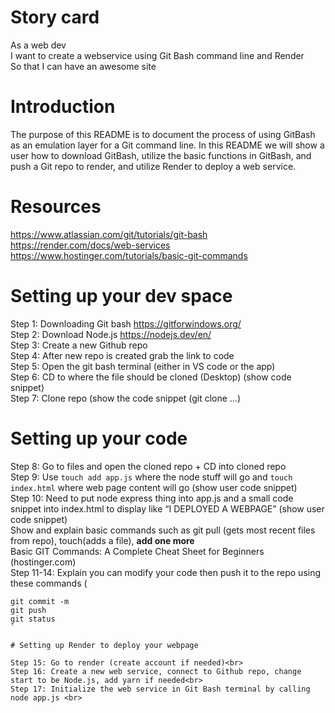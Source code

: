 # Story card  <br>

As a web dev <br>
I want to create a webservice using Git Bash command line and Render <br>
So that I can have an awesome site <br>

# Introduction

The purpose of this README is to document the process of using GitBash as an emulation layer for a Git command line. In this README we will show a user how to download GitBash, utilize the basic functions in GitBash, and push a Git repo to render, and utilize Render to deploy a web service. <br>

# Resources

https://www.atlassian.com/git/tutorials/git-bash <br>
https://render.com/docs/web-services <br>
https://www.hostinger.com/tutorials/basic-git-commands <br>

# Setting up your dev space

Step 1: Downloading Git bash https://gitforwindows.org/ <br>
Step 2: Download Node.js https://nodejs.dev/en/ <br>
Step 3: Create a new Github repo <br>
Step 4: After new repo is created grab the link to code <br>
Step 5: Open the git bash terminal (either in VS code or the app)<br>
Step 6: CD to where the file should be cloned (Desktop) (show code snippet)<br>
Step 7: Clone repo (show the code snippet (git clone …)<br>

# Setting up your code

Step 8: Go to files and open the cloned repo + CD into cloned repo <br>
Step 9: Use `touch add app.js` where the node stuff will go and `touch index.html` where web page content will go (show user code snippet)<br>
Step 10: Need to put node express thing into app.js and a small code snippet into index.html to display like “I DEPLOYED A WEBPAGE” (show user code snippet)<br>
Show and explain basic commands such as git pull (gets most recent files from repo), touch(adds a file), **add one more**<br>
Basic GIT Commands: A Complete Cheat Sheet for Beginners (hostinger.com)<br>
Step 11-14: Explain you can modify your code then push it to the repo using these commands (
```git add
git commit -m
git push
git status
`

# Setting up Render to deploy your webpage

Step 15: Go to render (create account if needed)<br>
Step 16: Create a new web service, connect to Github repo, change start to be Node.js, add yarn if needed<br>
Step 17: Initialize the web service in Git Bash terminal by calling node app.js <br>

